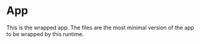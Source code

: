 # App

This is the wrapped app. The files are the most minimal version of the app to be
wrapped by this runtime.
